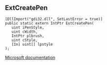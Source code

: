 ## ExtCreatePen

```
[DllImport("gdi32.dll", SetLastError = true)]
public static extern IntPtr ExtCreatePen(
   uint iPenStyle,
   uint cWidth,
   IntPtr plbrush,
   uint cStyle,
   [In] uint[] lpstyle
);
```

[Microsoft documentation](https://docs.microsoft.com/en-us/windows/win32/api/wingdi/nf-wingdi-extcreatepen)
